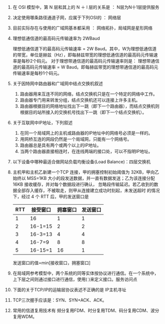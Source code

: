 1. 在 OSI 模型中，第 N 层和其上的 N ＋ l 层的关系是  ： N层为N十1层提供服务

2. 决定使用哪条路径通道子网，应属于下列OSI的  ： 网络层

3. 目前实际存在与使用的广域网基本都采用 ： 网络拓扑，局域网是星形网络

4. 理想低通信道的最高码元传输速率为 2WBaud

   理想低通信道下的最高码元传输速率 = 2W Baud。其中，W为理想低通信道的带宽，单位是赫兹（Hz），即每赫兹带宽的理想低通信道的最高码元传输速率是每秒2个码元。
   对于理想带通信道的最高码元传输速率则是：
   理想带通信道的最高码元传输速率 = W Baud。即每赫兹带宽的理想带通信道的最高码元传输速率是每秒1个码元。

5. 关于因特网中路由器和广域网中结点交换机叙述

   1. 路由器用来互连不同的网络，结点交换机只是在一个特定的网络中工作。
   2. 路由器专门用来转发分组，结点交换机还可以连接上许多主机。
   3. 路由器根据目的网络地址找出下一跳（即下一个路由器），而结点交换机则根据目的站所接入的交换机号找出下一跳（即下一个结点交换机）。

6. 关于互联网中IP地址，下列叙述

   1. 在同一个局域网上的主机或路由器的IP地址中的网络号必须是一样的。
   2. 用网桥互连的网段仍然是一个局域网，只能有一个网络号。
   3. 路由器总是具有两个或两个以上的IP地址。
   4. 当两个路由器直接相连时，在连线两端的接口处，可以不指明IP地址。

7. 以下设备中哪种最适合做网站负载均衡设备(Load Balance)：四层交换机

8. 主机甲和主机乙新建一个TCP 连接，甲的拥塞控制初始阈值为 32KB，甲向乙始终以 MSS=1KB 大小的段发送数据，并一直有数据发送；乙为该连接分配 16KB 接收缓存，并对每个数据段进行确认， 忽略段传输延迟。若乙收到的数据全部存入缓存，不被取走，则甲从连接建立成功时刻起，未发送超时 的情况下，经过 4 个 RTT 后，甲的发送窗口是

   | RTT  | 接受窗口 | 拥塞窗口 | 发送窗口 |
   | ---- | -------- | -------- | -------- |
   | 1    | 16       | 1        | 1        |
   | 2    | 16-1=15  | 2        | 2        |
   | 3    | 16-3=13  | 4        | 4        |
   | 4    | 16-7=9   | 8        | 8        |
   | 5    | 16-15=1  | 16       | 1        |

   发送窗口的值=min[接收窗口，拥塞窗口] 

9. 在局域网参考模型中，两个系统的同等实体按协议进行通信。在一个系统中，上下层之间则通过接口进行通信，使用(    )来定义接口。服务访问点

10. 下面的关于TCP/IP的运输层协议表述不正确的是 IP主机寻址

11. TCP三次握手应该是：SYN、SYN+ACK、ACK。 

12. 常用的信道复用技术有 频分复用FDM、时分复用TDM、码分复用CDM、波分复用WDM。 